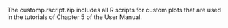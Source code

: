  The customp.rscript.zip includes all R scripts for custom plots that are used in the tutorials of Chapter 5 of the User Manual.
